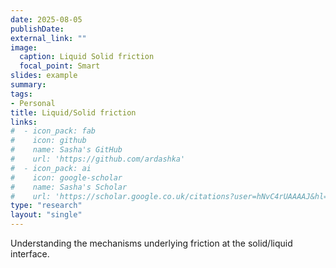 ```yaml
---
date: 2025-08-05
publishDate:
external_link: ""
image:
  caption: Liquid Solid friction
  focal_point: Smart
slides: example
summary:
tags:
- Personal
title: Liquid/Solid friction
links:
#  - icon_pack: fab
#    icon: github
#    name: Sasha's GitHub
#    url: 'https://github.com/ardashka'
#  - icon_pack: ai
#    icon: google-scholar
#    name: Sasha's Scholar
#    url: 'https://scholar.google.co.uk/citations?user=hNvC4rUAAAAJ&hl=en'
type: "research"
layout: "single"
---
```


Understanding the mechanisms underlying friction at the solid/liquid interface.
